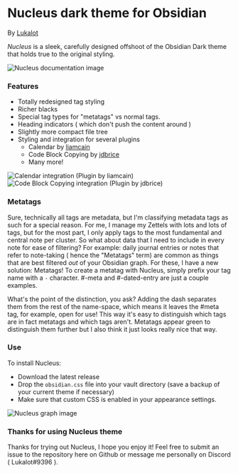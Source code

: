 # Nucleus dark theme for Obsidian

By [Lukalot](https://github.com/Lukalot)

_Nucleus_ is a sleek, carefully designed offshoot of the Obsidian Dark theme that holds true to the original styling.

![Nucleus documentation image](https://github.com/Lukalot/Obsidian-Nucleus-Theme/blob/main/images/nucleus_doc.png)

### Features
- Totally redesigned tag styling
- Richer blacks
- Special tag types for "metatags" vs normal tags.
- Heading indicators ( which don't push the content around )
- Slightly more compact file tree
- Styling and integration for several plugins
	- Calendar by [liamcain](https://github.com/liamcain/)
	- Code Block Copying by [jdbrice](https://github.com/jdbrice)
	- Many more!

![Calendar integration (Plugin by liamcain)](https://github.com/Lukalot/Obsidian-Nucleus-Theme/blob/main/images/nucleus_calendar_integration.png) ![Code Block Copying integration (Plugin by jdbrice)](https://github.com/Lukalot/Obsidian-Nucleus-Theme/blob/main/images/nucleus_code.png)

### Metatags
Sure, technically all tags are metadata, but I'm classifying metadata tags as such for a special reason. For me, I manage my Zettels with lots and lots of tags, but for the most part, I only apply tags to the most fundamental and central note per cluster. So what about data that I need to include in every note for ease of filtering? For example: daily journal entries or notes that refer to note-taking ( hence the "Metatags" term) are common as things that are best filtered *out* of your Obsidian graph. For these, I have a new solution: Metatags! To create a metatag with Nucleus, simply prefix your tag name with a `-` character. #-meta and #-dated-entry are just a couple examples.

What's the point of the distinction, you ask? Adding the dash separates them from the rest of the name-space, which means it leaves the #meta tag, for example, open for use! This way it's easy to distinguish which tags are in fact metatags and which tags aren't. Metatags appear green to distinguish them further but I also think it just looks really nice that way.

### Use
To install Nucleus:
 - Download the latest release
 - Drop the `obsidian.css` file into your vault directory (save a backup of your current theme if necessary)
 - Make sure that custom CSS is enabled in your appearance settings.

![Nucleus graph image](https://github.com/Lukalot/Obsidian-Nucleus-Theme/blob/main/images/nucleus_graph.png)

### Thanks for using Nucleus theme
Thanks for trying out Nucleus, I hope you enjoy it! Feel free to submit an issue to the repository here on Github or message me personally on Discord ( Lukalot#9396 ).
